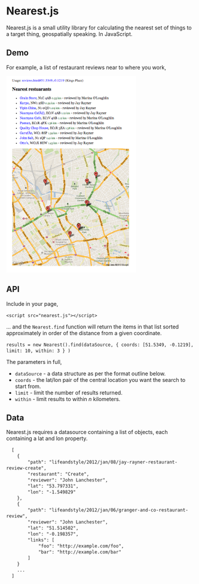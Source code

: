 
# Nearest.js

Nearest.js is a small utility library for calculating the nearest set of things to a target thing, geospatially speaking. In JavaScript.

## Demo

For example, a list of restaurant reviews near to where you work,

![](resources/images/nearest.png)

## API

Include in your page,

```
<script src="nearest.js"></script>
```

... and the `Nearest.find` function will return the items in that list sorted approximately in order of the distance from a given coordinate.

```
results = new Nearest().find(dataSource, { coords: [51.5349, -0.1219], limit: 10, within: 3 } )
```

The parameters in full,

- `dataSource` - a data structure as per the format outline below.
- `coords` - the lat/lon pair of the central location you want the search to start from.
- `limit` - limit the number of results returned.
- `within` - limit results to within _n_ kilometers.

## Data

Nearest.js requires a datasource containing a list of objects, each containing a lat and lon property.

```
  [
    {
        "path": "lifeandstyle/2012/jan/08/jay-rayner-restaurant-review-create",
        "restaurant": "Create",
        "reviewer": "John Lanchester",
        "lat": "53.797331",
        "lon": "-1.549829"
    },
    {
        "path": "lifeandstyle/2012/jan/06/granger-and-co-restaurant-review",
        "reviewer": "John Lanchester",
        "lat": "51.514502",
        "lon": "-0.198357",
        "links": [
            "foo": "http://example.com/foo",
            "bar": "http://example.com/bar"
        ]
    }
    ...
  ]
```

